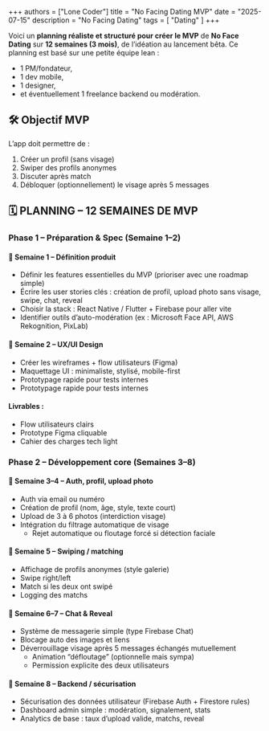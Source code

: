 +++
authors = ["Lone Coder"]
title = "No Facing Dating MVP"
date = "2025-07-15"
description = "No Facing Dating"
tags = [
    "Dating"
]
+++

Voici un **planning réaliste et structuré pour créer le MVP** de **No Face Dating** sur **12 semaines (3 mois)**, de l’idéation au lancement bêta. Ce planning est basé sur une petite équipe lean : 
* 1 PM/fondateur, 
* 1 dev mobile, 
* 1 designer, 
* et éventuellement 1 freelance backend ou modération.

## 🛠️ Objectif MVP

L’app doit permettre de :
1. Créer un profil (sans visage)
2. Swiper des profils anonymes
3. Discuter après match
4. Débloquer (optionnellement) le visage après 5 messages

## 🗓️ PLANNING – 12 SEMAINES DE MVP

### Phase 1 – Préparation & Spec (Semaine 1–2)

#### 📌 Semaine 1 – Définition produit

* Définir les features essentielles du MVP (prioriser avec une roadmap simple)
* Écrire les user stories clés : création de profil, upload photo sans visage, swipe, chat, reveal
* Choisir la stack : React Native / Flutter + Firebase pour aller vite
* Identifier outils d’auto-modération (ex : Microsoft Face API, AWS Rekognition, PixLab)

#### 📌 Semaine 2 – UX/UI Design

* Créer les wireframes + flow utilisateurs (Figma)
* Maquettage UI : minimaliste, stylisé, mobile-first
* Prototypage rapide pour tests internes
* Prototypage rapide pour tests internes

#### Livrables :
* Flow utilisateurs clairs
* Prototype Figma cliquable
* Cahier des charges tech light

### Phase 2 – Développement core (Semaines 3–8)

#### 📌 Semaine 3–4 – Auth, profil, upload photo

* Auth via email ou numéro
* Création de profil (nom, âge, style, texte court)
* Upload de 3 à 6 photos (interdiction visage)
* Intégration du filtrage automatique de visage
    * Rejet automatique ou floutage forcé si détection faciale

#### 📌 Semaine 5 – Swiping / matching

* Affichage de profils anonymes (style galerie)
* Swipe right/left
*  Match si les deux ont swipé
* Logging des matchs

#### 📌 Semaine 6–7 – Chat & Reveal

* Système de messagerie simple (type Firebase Chat)
* Blocage auto des images et liens
* Déverrouillage visage après 5 messages échangés mutuellement
    * Animation “défloutage” (optionnelle mais sympa)
    * Permission explicite des deux utilisateurs

#### 📌 Semaine 8 – Backend / sécurisation

* Sécurisation des données utilisateur (Firebase Auth + Firestore rules)
* Dashboard admin simple : modération, signalement, stats
* Analytics de base : taux d’upload valide, matchs, reveal
